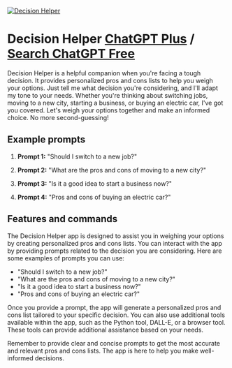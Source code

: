 
[![Decision Helper](https://files.oaiusercontent.com/file-KENY8tiTg192k2RTBMxIOJvt?se=2123-10-17T15%3A51%3A54Z&sp=r&sv=2021-08-06&sr=b&rscc=max-age%3D31536000%2C%20immutable&rscd=attachment%3B%20filename%3D2e9b0316-b66c-4648-a982-569e5a1f9b50.png&sig=GnJx8KzaFxR1Kc/H72rz0GVFF5xItpk7aGUn49%2Bu73c%3D)](https://chat.openai.com/g/g-UzZyuRUAA-decision-helper)

# Decision Helper [ChatGPT Plus](https://chat.openai.com/g/g-UzZyuRUAA-decision-helper) / [Search ChatGPT Free](https://gptcall.net/index.html#/?search=Decision%20Helper)

Decision Helper is a helpful companion when you're facing a tough decision. It provides personalized pros and cons lists to help you weigh your options. Just tell me what decision you're considering, and I'll adapt my tone to your needs. Whether you're thinking about switching jobs, moving to a new city, starting a business, or buying an electric car, I've got you covered. Let's weigh your options together and make an informed choice. No more second-guessing!

## Example prompts

1. **Prompt 1:** "Should I switch to a new job?"

2. **Prompt 2:** "What are the pros and cons of moving to a new city?"

3. **Prompt 3:** "Is it a good idea to start a business now?"

4. **Prompt 4:** "Pros and cons of buying an electric car?"

## Features and commands

The Decision Helper app is designed to assist you in weighing your options by creating personalized pros and cons lists. You can interact with the app by providing prompts related to the decision you are considering. Here are some examples of prompts you can use:

- "Should I switch to a new job?"
- "What are the pros and cons of moving to a new city?"
- "Is it a good idea to start a business now?"
- "Pros and cons of buying an electric car?"

Once you provide a prompt, the app will generate a personalized pros and cons list tailored to your specific decision. You can also use additional tools available within the app, such as the Python tool, DALL-E, or a browser tool. These tools can provide additional assistance based on your needs.

Remember to provide clear and concise prompts to get the most accurate and relevant pros and cons lists. The app is here to help you make well-informed decisions.


